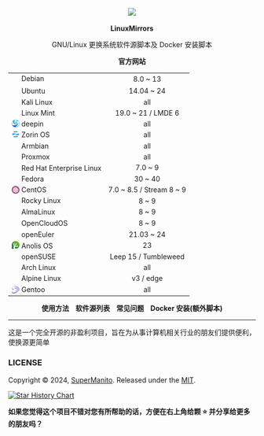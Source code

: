 <p align="center">
    <a href="https://linuxmirrors.cn">
        <img src="./docs/assets/images/logo.png" width="120">
    </a>
</p>
<p align="center">
    <strong>
        LinuxMirrors
    </strong>
</p>
<p align="center">
    GNU/Linux 更换系统软件源脚本及 Docker 安装脚本
</p>
<p align="center">
    <strong>
        <a href="https://linuxmirrors.cn" style="text-decoration: none;">官方网站</a>
    </strong>
</p>

<table align="center">
    <tr>
        <td><a href="https://www.debian.org" target="_blank"><img src="./docs/assets/images/icon/debian.svg" width="16" height="16" style="vertical-align: -0.45em"></a>&nbsp;Debian</td>
        <td align="center">8.0 ~ 13</td>
    </tr>
    <tr>
        <td><a href="https://cn.ubuntu.com" target="_blank"><img src="./docs/assets/images/icon/ubuntu.svg" width="16" height="16" style="vertical-align: -0.15em"></a>&nbsp;Ubuntu</td>
        <td align="center">14.04 ~ 24</td>
    </tr>
    <tr>
        <td><a href="https://www.kali.org" target="_blank"><img src="./docs/assets/images/icon/kali-linux.svg" width="16" height="16" style="vertical-align: -0.15em"></a>&nbsp;Kali Linux</td>
        <td align="center">all</td>
    </tr>
    <tr>
        <td><a href="https://linuxmint.com" target="_blank"><img src="./docs/assets/images/icon/linux-mint.ico" width="16" height="16" style="vertical-align: -0.15em"></a>&nbsp;Linux Mint</td>
        <td align="center">19.0 ~ 21 / LMDE 6</td>
    </tr>
    <tr>
        <td><a href="https://www.deepin.org" target="_blank"><img src="./docs/assets/images/icon/deepin.png" width="16" height="16" style="vertical-align: -0.15em"></a>&nbsp;deepin</td>
        <td align="center">all</td>
    </tr>
    <tr>
        <td><a href="https://zorin.com/os" target="_blank"><img src="./docs/assets/images/icon/zorin-os.png" width="16" height="16" style="vertical-align: -0.15em"></a>&nbsp;Zorin OS</td>
        <td align="center">all</td>
    </tr>
    <tr>
        <td><a href="https://www.armbian.org" target="_blank"><img src="./docs/assets/images/icon/armbian.png" width="16" height="16" style="vertical-align: -0.2em"></a>&nbsp;Armbian</td>
        <td align="center">all</td>
    </tr>
    <tr>
        <td><a href="https://www.proxmox.com" target="_blank"><img src="./docs/assets/images/icon/proxmox.svg" width="16" height="16" style="vertical-align: -0.2em"></a>&nbsp;Proxmox</td>
        <td align="center">all</td>
    </tr>
    <tr>
        <td><a href="https://access.redhat.com/products/red-hat-enterprise-linux" target="_blank"><img src="./docs/assets/images/icon/redhat.svg" width="16" height="16" style="vertical-align: -0.1em"></a>&nbsp;Red Hat Enterprise Linux</td>
        <td align="center">7.0 ~ 9</td>
    </tr>
    <tr>
        <td><a href="https://fedoraproject.org/zh-Hans" target="_blank"><img src="./docs/assets/images/icon/fedora.ico" width="16" height="16" style="vertical-align: -0.2em"></a>&nbsp;Fedora</td>
        <td align="center">30 ~ 40</td>
    </tr>
    <tr>
        <td><a href="https://www.centos.org" target="_blank"><img src="./docs/assets/images/icon/centos.svg" width="16" height="16" style="vertical-align: -0.2em"></a>&nbsp;CentOS</td>
        <td align="center">7.0 ~ 8.5 / Stream 8 ~ 9</td>
    </tr>
    <tr>
        <td><a href="https://rockylinux.org" target="_blank"><img src="./docs/assets/images/icon/rocky-linux.svg" width="16" height="16" style="vertical-align: -0.25em"></a>&nbsp;Rocky Linux</td>
        <td align="center">8 ~ 9</td>
    </tr>
    <tr>
        <td><a href="https://almalinux.org/zh-hans" target="_blank"><img src="./docs/assets/images/icon/almalinux.svg" width="16" height="16" style="vertical-align: -0.25em"></a>&nbsp;AlmaLinux</td>
        <td align="center">8 ~ 9</td>
    </tr>
    <tr>
        <td><a href="https://www.opencloudos.org" target="_blank"><img src="./docs/assets/images/icon/opencloudos.png" width="16" height="16" style="vertical-align: -0.25em"></a>&nbsp;OpenCloudOS</td>
        <td align="center">8 ~ 9</td>
    </tr>
    <tr>
        <td><a href="https://www.openeuler.org/zh" target="_blank"><img src="./docs/assets/images/icon/openeuler.ico" width="16" height="16" style="vertical-align: -0.2em"></a>&nbsp;openEuler</td>
        <td align="center">21.03 ~ 24</td>
    </tr>
    <tr>
        <td><a href="https://openanolis.cn" target="_blank"><img src="./docs/assets/images/icon/anolis.png" width="16" height="16" style="vertical-align: -0.1em"></a>&nbsp;Anolis OS</td>
        <td align="center">23</td>
    </tr>
    <tr>
        <td><a href="https://www.opensuse.org" target="_blank"><img src="./docs/assets/images/icon/opensuse.svg" width="16" height="16" style="vertical-align: -0.15em"></a>&nbsp;openSUSE</td>
        <td align="center">Leep 15 / Tumbleweed</td>
    </tr>
    <tr>
        <td><a href="https://archlinux.org" target="_blank"><img src="./docs/assets/images/icon/arch-linux.ico" width="16" height="16" style="vertical-align: -0.15em"></a>&nbsp;Arch Linux</td>
        <td align="center">all</td>
    </tr>
    <tr>
        <td><a href="https://www.alpinelinux.org" target="_blank"><img src="./docs/assets/images/icon/alpine.png" width="16" height="16" style="vertical-align: -0.15em"/></a>&nbsp;Alpine Linux</td>
        <td align="center">v3 / edge</td>
    </tr>
    <tr>
        <td><a href="https://www.gentoo.org" target="_blank"><img src="./docs/assets/images/icon/gentoo.svg" width="16" height="16" style="vertical-align: -0.25em"/></a>&nbsp;Gentoo</td>
        <td align="center">all</td>
    </tr>
</table>

<p align="center">
    <strong>
        <a href="https://linuxmirrors.cn/use" style="text-decoration: none;">使用方法</a>&nbsp;&nbsp;&nbsp;&nbsp;<a href="https://linuxmirrors.cn/mirrors" style="text-decoration: none;">软件源列表</a>&nbsp;&nbsp;&nbsp;&nbsp;<a href="https://linuxmirrors.cn/help" style="text-decoration: none;">常见问题</a>&nbsp;&nbsp;&nbsp;&nbsp;<a href="https://linuxmirrors.cn/other" style="text-decoration: none;">Docker 安装(额外脚本)</a>
    </strong>
</p>

***

这是一个完全开源的非盈利项目，旨在为从事计算机相关行业的朋友们提供便利，使换源更简单

### LICENSE

Copyright © 2024, [SuperManito](https://github.com/SuperManito). Released under the [MIT](https://github.com/SuperManito/LinuxMirrors/blob/main/LICENSE).

<a href="https://star-history.com/#SuperManito/LinuxMirrors&Date">
 <picture>
   <source media="(prefers-color-scheme: dark)" srcset="https://api.star-history.com/svg?repos=SuperManito/LinuxMirrors&type=Date&theme=dark" />
   <source media="(prefers-color-scheme: light)" srcset="https://api.star-history.com/svg?repos=SuperManito/LinuxMirrors&type=Date" />
   <img alt="Star History Chart" src="https://api.star-history.com/svg?repos=SuperManito/LinuxMirrors&type=Date" />
 </picture>
</a>

__如果您觉得这个项目不错对您有所帮助的话，方便在右上角给颗 ⭐ 并分享给更多的朋友吗？__
